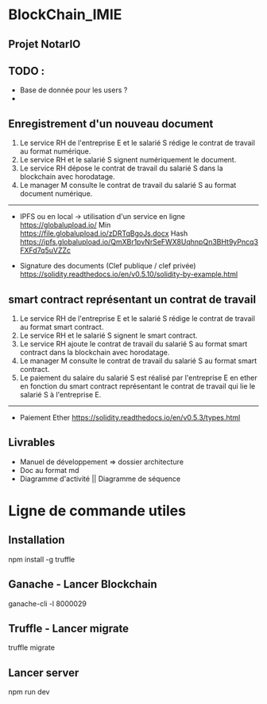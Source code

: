 # BlockChain_IMIE
## Projet NotarIO

## TODO :
- Base de donnée pour les users ?
-




## Enregistrement d'un nouveau document
1.	Le service RH de l'entreprise E et le salarié S rédige le contrat de travail au format numérique.
2.	Le service RH et le salarié S signent numériquement le document.
3.	Le service RH dépose le contrat de travail du salarié S dans la blockchain avec horodatage.
4.	Le manager M consulte le contrat de travail du salarié S au format document numérique.
_________
- IPFS ou en local
-> utilisation d'un service en ligne
  https://globalupload.io/
  Min
  https://file.globalupload.io/zDRTqBgoJs.docx
  Hash
  https://ipfs.globalupload.io/QmXBr1pvNrSeFWX8UqhnpQn3BHt9yPncq3FXFd7q5uVZZc


- Signature des documents (Clef publique / clef privée)
https://solidity.readthedocs.io/en/v0.5.10/solidity-by-example.html


## smart contract représentant un contrat de travail
1.	Le service RH de l'entreprise E et le salarié S rédige le contrat de travail au format smart contract.
2.	Le service RH et le salarié S signent le smart contract.
3.	Le service RH ajoute le contrat de travail du salarié S au format smart contract dans la blockchain avec horodatage.
4.	Le manager M consulte le contrat de travail du salarié S au format smart contract.
5.	Le paiement du salaire du salarié S est réalisé par l'entreprise E en ether en fonction du smart contract représentant le contrat de travail qui lie le salarié S à l'entreprise E.
_________
- Paiement Ether
https://solidity.readthedocs.io/en/v0.5.3/types.html


## Livrables
- Manuel de développement => dossier architecture
- Doc au format md
- Diagramme d'activité || Diagramme de séquence


# Ligne de commande utiles
## Installation
npm install -g truffle


## Ganache - Lancer Blockchain
ganache-cli -l 8000029

## Truffle - Lancer migrate 
truffle migrate

## Lancer server
npm run dev